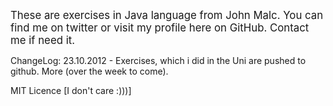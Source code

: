 <big>These are exercises in Java language from John Malc. You can find me on twitter or visit my profile here on GitHub. Contact me if need it.
</big>

ChangeLog:
23.10.2012 - Exercises, which i did in the Uni are pushed to github. More (over the week to come).

MIT Licence [I don't care :)))]




